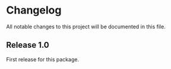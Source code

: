 # Changelog

All notable changes to this project will be documented in this file.

## Release 1.0

First release for this package.
